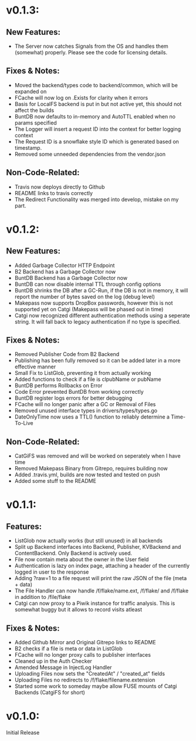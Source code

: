 # v0.1.3:

## New Features:
* The Server now catches Signals from the OS and handles them (somewhat) properly. Please see the code for licensing details.

## Fixes & Notes:
* Moved the backend/types code to backend/common, which will be expanded on
* FCache will now log on .Exists for clarity when it errors
* Basis for LocalFS backend is put in but not active yet, this should not affect the builds
* BuntDB now defaults to in-memory and AutoTTL enabled when no params specified
* The Logger will insert a request ID into the context for better logging context
* The Request ID is a snowflake style ID which is generated based on timestamp.
* Removed some unneeded dependencies from the vendor.json 

## Non-Code-Related:
* Travis now deploys directly to Github
* README links to travis correctly
* The Redirect Functionality was merged into develop, mistake on my part.

# v0.1.2:

## New Features:
* Added Garbage Collector HTTP Endpoint
* B2 Backend has a Garbage Collector now
* BuntDB Backend has a Garbage Collector now
* BuntDB can now disable internal TTL through config options
* BuntDB shrinks the DB after a GC-Run, if the DB is not in memory, it will report the number of bytes saved on the log (debug level)
* Makepass now supports DropBox passwords, however this is not supported yet on Catgi (Makepass will be phased out in time)
* Catgi now recognized different authentication methods using a seperate string. It will fall back to legacy authentication if no type is specified.


## Fixes & Notes:
* Removed Publisher Code from B2 Backend
* Publishing has been fully removed so it can be added later in a more effective manner
* Small Fix to ListGlob, preventing it from actually working
* Added functions to check if a file is clpubName or pubName
* BuntDB performs Rollbacks on Error
* Code Error prevented BuntDB from working correctly
* BuntDB register logs errors for better debugging
* FCache will no longer panic after a GC or Removal of Files
* Removed unused interface types in drivers/types/types.go
* DateOnlyTime now uses a TTL() function to reliably determine a Time-To-Live

## Non-Code-Related:
* CatGiFS was removed and will be worked on seperately when I have time
* Removed Makepass Binary from Gitrepo, requires building now
* Added .travis.yml, builds are now tested and tested on push
* Added some stuff to the README

# v0.1.1:

## Features:
* ListGlob now actually works (but still unused) in all backends
* Split up Backend interfaces into Backend, Publisher, KVBackend and ContentBackend. Only Backend is actively used.
* File now contain meta about the owner in the User field
* Authentication is lazy on index page, attaching a header of the currently logged in user to the response
* Adding ?raw=1 to a file request will print the raw JSON of the file (meta + data)
* The File Handler can now handle /f/flake/name.ext, /f/flake/ and /f/flake in addition to /file/flake
* Catgi can now proxy to a Piwik instance for traffic analysis. This is somewhat buggy but it allows to record visits atleast

## Fixes & Notes:
* Added Github Mirror and Original Gitrepo links to README
* B2 checks if a file is meta or data in ListGlob
* FCache will no longer proxy calls to publisher interfaces
* Cleaned up in the Auth Checker
* Amended Message in InjectLog Handler
* Uploading Files now sets the "CreatedAt" / "created_at" fields
* Uploading Files no redirects to /f/flake/filename.extension
* Started some work to someday maybe allow FUSE mounts of Catgi Backends (CatgiFS for short)

# v0.1.0:

Initial Release